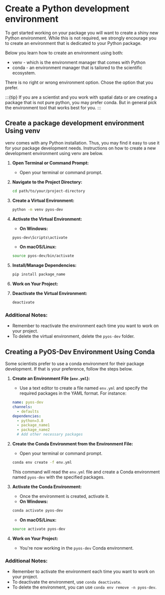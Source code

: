 # Create a Python development environment

To get started working on your package you will want to create a
shiny new Python environment. While this is not required, we strongly
encourage you to create an environment that is dedicated to your Python
package.

Below you learn how to create an environment using both:

- venv - which is the environment manager that comes with Python
- conda - an environment manager that is tailored to the scientific ecosystem.

There is no right or wrong environment option. Chose the option that you prefer.

:::{tip}
If you are a scientist and you work with spatial data or are creating a package that is not pure python, you may prefer conda. But in general pick
the environment tool that works best for you.
:::

## Create a package development environment Using venv

venv comes with any Python installation. Thus, you may find it easy to
use it for your package development needs. Instructions on how to create a
new development environment using venv are below.

1. **Open Terminal or Command Prompt:**

   - Open your terminal or command prompt.

2. **Navigate to the Project Directory:**

   ```bash
   cd path/to/your/project-directory
   ```

3. **Create a Virtual Environment:**

   ```bash
   python -m venv pyos-dev
   ```

4. **Activate the Virtual Environment:**

   - **On Windows:**

   ```bash
   pyos-dev\Scripts\activate
   ```

   - **On macOS/Linux:**

   ```bash
   source pyos-dev/bin/activate
   ```

5. **Install/Manage Dependencies:**

   ```bash
   pip install package_name
   ```

6. **Work on Your Project:**

7. **Deactivate the Virtual Environment:**
   ```bash
   deactivate
   ```

### Additional Notes:

- Remember to reactivate the environment each time you want to work on your project.
- To delete the virtual environment, delete the `pyos-dev` folder.

## Creating a PyOS-Dev Environment Using Conda

Some scientists prefer to use a conda environment for their package development. If that is your preference, follow the steps below.

1. **Create an Environment File (`env.yml`):**

   - Use a text editor to create a file named `env.yml` and specify the required packages in the YAML format. For instance:

   ```yaml
   name: pyos-dev
   channels:
     - defaults
   dependencies:
     - python=3.8
     - package_name1
     - package_name2
     # Add other necessary packages
   ```

2. **Create the Conda Environment from the Environment File:**

   - Open your terminal or command prompt.

   ```bash
   conda env create -f env.yml
   ```

   This command will read the `env.yml` file and create a Conda environment named `pyos-dev` with the specified packages.

3. **Activate the Conda Environment:**

   - Once the environment is created, activate it.
   - **On Windows:**

   ```bash
   conda activate pyos-dev
   ```

   - **On macOS/Linux:**

   ```bash
   source activate pyos-dev
   ```

4. **Work on Your Project:**
   - You're now working in the `pyos-dev` Conda environment.

### Additional Notes:

- Remember to activate the environment each time you want to work on your project.
- To deactivate the environment, use `conda deactivate`.
- To delete the environment, you can use `conda env remove -n pyos-dev`.
